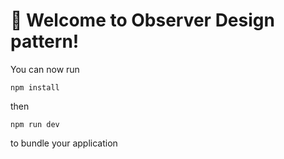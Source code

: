 # 🚀 Welcome to Observer Design pattern!

You can now run

```
npm install
```

then

```
npm run dev
```

to bundle your application

